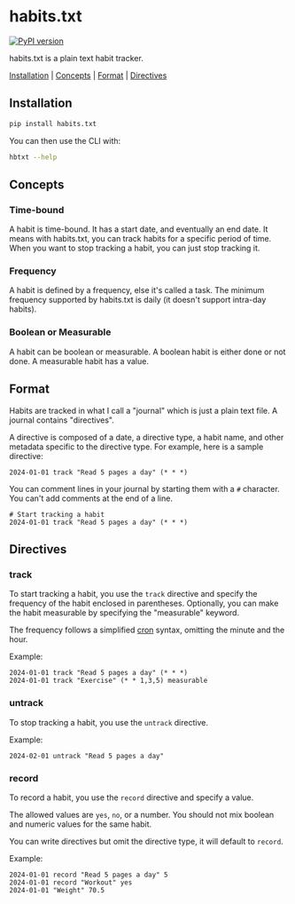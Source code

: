 # habits.txt

[![PyPI version](https://badge.fury.io/py/habits.txt.svg)](https://badge.fury.io/py/habits.txt)

habits.txt is a plain text habit tracker.

[Installation](#installation) | [Concepts](#concepts) | [Format](#format) | [Directives](#directives)

## Installation

```bash
pip install habits.txt
```

You can then use the CLI with:

```bash
hbtxt --help
```

## Concepts

### Time-bound

A habit is time-bound. It has a start date, and eventually an end date.
It means with habits.txt, you can track habits for a specific period of time. When you want to stop tracking a habit, you can just stop tracking it.

### Frequency

A habit is defined by a frequency, else it's called a task. The minimum frequency supported by habits.txt is daily (it doesn't support intra-day habits).

### Boolean or Measurable

A habit can be boolean or measurable. A boolean habit is either done or not done. A measurable habit has a value.

## Format

Habits are tracked in what I call a "journal" which is just a plain text file. A journal contains "directives".

A directive is composed of a date, a directive type, a habit name, and other metadata specific to the directive type. For example, here is a sample directive:

```
2024-01-01 track "Read 5 pages a day" (* * *)
```

You can comment lines in your journal by starting them with a `#` character.
You can't add comments at the end of a line.

```
# Start tracking a habit
2024-01-01 track "Read 5 pages a day" (* * *)
```

## Directives

### track

To start tracking a habit, you use the `track` directive and specify the frequency of the habit enclosed in parentheses.
Optionally, you can make the habit measurable by specifying the "measurable" keyword.

The frequency follows a simplified [cron](https://en.wikipedia.org/wiki/Cron) syntax, omitting the minute and the hour.

Example:

```
2024-01-01 track "Read 5 pages a day" (* * *)
2024-01-01 track "Exercise" (* * 1,3,5) measurable
```

### untrack

To stop tracking a habit, you use the `untrack` directive.

Example:

```
2024-02-01 untrack "Read 5 pages a day"
```

### record

To record a habit, you use the `record` directive and specify a value.

The allowed values are `yes`, `no`, or a number. You should not mix boolean and numeric values for the same habit.

You can write directives but omit the directive type, it will default to `record`.

Example:

```
2024-01-01 record "Read 5 pages a day" 5
2024-01-01 record "Workout" yes
2024-01-01 "Weight" 70.5
```

